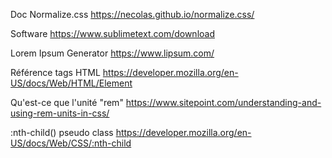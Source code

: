 Doc Normalize.css
https://necolas.github.io/normalize.css/

Software
https://www.sublimetext.com/download

Lorem Ipsum Generator
https://www.lipsum.com/

Référence tags HTML
https://developer.mozilla.org/en-US/docs/Web/HTML/Element

Qu'est-ce que l'unité "rem"
https://www.sitepoint.com/understanding-and-using-rem-units-in-css/

:nth-child() pseudo class
https://developer.mozilla.org/en-US/docs/Web/CSS/:nth-child
